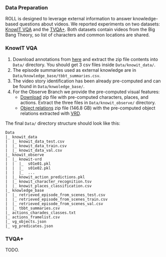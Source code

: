 ### Data Preparation

ROLL is designed to leverage external information to answer knowledge-based questions about videos. 
We reported experiments on two datasets: [KnowIT VQA](https://knowit-vqa.github.io/) and the [TVQA+](http://tvqa.cs.unc.edu/download_tvqa_plus.html). 
Both datasets contain videos from the Big Bang Theory, so list of characters and common locations are shared.


### KnowIT VQA
1. Download annotations from [here](https://knowit-vqa.github.io/) and extract the zip file contents into `Data/` directory. 
You should get 3 csv files inside `Data/knowit_data/`.
2. The episode summaries used as external knowledge are in `Data/knowledge_base/tbbt_summaries.csv`. 
3. The video story identification has been already pre-computed and can be found in `Data/knwoledge_base/`.
4. For the Observe Branch we provide the pre-computed visual features: 
    - [Download](https://drive.google.com/open?id=1DuIuXBJuO47JkZYXROOGB1q0XncxF5Lt) zip file with pre-computed characters, places, and actions. 
    Extract the three files in `Data/knowit_observe/` directory.
    - [Object relations](https://knowit-vqa.s3-ap-northeast-1.amazonaws.com/knowit-vrd.zip) zip file (146.8 GB) with the pre-computed object relations extracted with [VRD](https://github.com/facebookresearch/Large-Scale-VRD).
    
The final `Data/` directory structure should look like this:
``` 
Data
|_ knowit_data
|  |_ knowit_data_test.csv
|  |_ knowit_data_train.csv
|  |_ knowit_data_val.csv
|_ knowit_observe
|  |_ knowit-vrd
|  |  |_  s01e01.pkl
|  |  |_  s01e02.pkl
|  |  |_  ...
|  |_ knowit_action_predictions.pkl
|  |_ knowit_character_recognition.tsv
|  |_ knowit_places_classification.csv 
|_ knowledge_base
|  |_ retrieved_episode_from_scenes_test.csv
|  |_ retrieved_episode_from_scenes_train.csv
|  |_ retrieved_episode_from_scenes_val.csv
|  |_ tbbt_summaries.csv
|_ actions_charades_classes.txt
|_ actions_framelist.csv
|_ vg_objects.json
|_ vg_predicates.json

```

### TVQA+
TODO.

